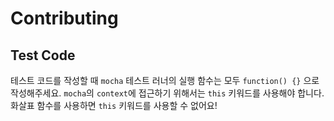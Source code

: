 # Contributing

## Test Code

테스트 코드를 작성할 때 `mocha` 테스트 러너의 실행 함수는 모두 `function() {}` 으로 작성해주세요.
`mocha`의 `context`에 접근하기 위해서는 `this` 키워드를 사용해야 합니다.
화살표 함수를 사용하면 `this` 키워드를 사용할 수 없어요!
